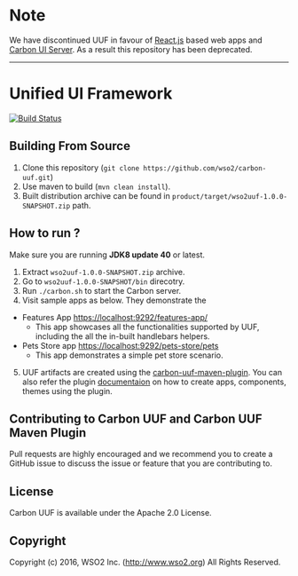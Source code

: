 # Note
We have discontinued UUF in favour of [React.js](https://github.com/facebook/react) based web apps and [Carbon UI Server](https://github.com/wso2/carbon-ui-server). As a result this repository has been deprecated.
***

# Unified UI Framework

[![Build Status](https://wso2.org/jenkins/buildStatus/icon?job=carbon-uuf)](https://wso2.org/jenkins/view/All%20Builds/job/carbon-uuf/)

## Building From Source

1. Clone this repository (`git clone https://github.com/wso2/carbon-uuf.git`) 
2. Use maven to build (`mvn clean install`). 
3. Built distribution archive can be found in `product/target/wso2uuf-1.0.0-SNAPSHOT.zip` path.

## How to run ?

Make sure you are running **JDK8 update 40** or latest.

1. Extract `wso2uuf-1.0.0-SNAPSHOT.zip` archive.
2. Go to `wso2uuf-1.0.0-SNAPSHOT/bin` direcotry.
3. Run `./carbon.sh` to start the Carbon server.
4. Visit sample apps as below. They demonstrate the 
  * Features App [https://localhost:9292/features-app/](https://localhost:9292/features-app/)
    - This app showcases all the functionalities supported by UUF, including the all the in-built handlebars helpers.
  * Pets Store app [https://localhost:9292/pets-store/pets](https://localhost:9292/pets-store/pets)
    - This app demonstrates a simple pet store scenario.
5. UUF artifacts are created using the [carbon-uuf-maven-plugin](https://github.com/wso2/carbon-uuf-maven-tools). You can also refer the plugin [documentaion](https://github.com/wso2/carbon-uuf-maven-tools/tree/master/plugin) on how to create apps, components, themes using the plugin.

## Contributing to Carbon UUF and Carbon UUF Maven Plugin

Pull requests are highly encouraged and we recommend you to create a GitHub issue to discuss the issue or feature that you are contributing to.

## License

Carbon UUF is available under the Apache 2.0 License.

## Copyright

Copyright (c) 2016, WSO2 Inc. (http://www.wso2.org) All Rights Reserved.
